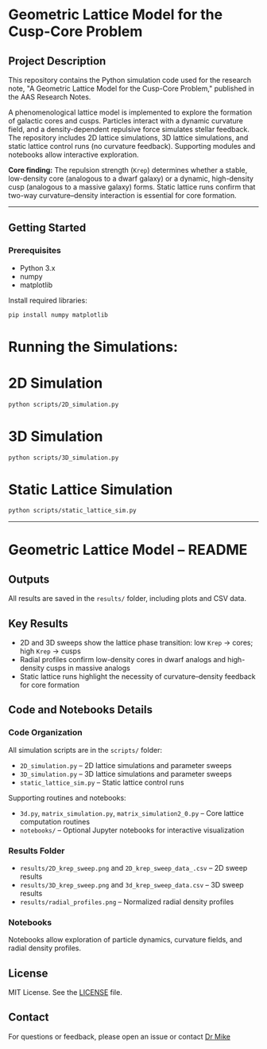 # Geometric Lattice Model for the Cusp-Core Problem

## Project Description
This repository contains the Python simulation code used for the research note, "A Geometric Lattice Model for the Cusp-Core Problem," published in the AAS Research Notes.

A phenomenological lattice model is implemented to explore the formation of galactic cores and cusps. Particles interact with a dynamic curvature field, and a density-dependent repulsive force simulates stellar feedback. The repository includes 2D lattice simulations, 3D lattice simulations, and static lattice control runs (no curvature feedback). Supporting modules and notebooks allow interactive exploration.

**Core finding:** The repulsion strength (`Krep`) determines whether a stable, low-density core (analogous to a dwarf galaxy) or a dynamic, high-density cusp (analogous to a massive galaxy) forms. Static lattice runs confirm that two-way curvature–density interaction is essential for core formation.

---

## Getting Started

### Prerequisites
- Python 3.x  
- numpy  
- matplotlib  

Install required libraries:

```bash
pip install numpy matplotlib
```
# Running the Simulations:

# 2D Simulation
```bash
python scripts/2D_simulation.py
```
# 3D Simulation
```bash
python scripts/3D_simulation.py
```
# Static Lattice Simulation
```bash
python scripts/static_lattice_sim.py
```
---

# Geometric Lattice Model – README

## Outputs
All results are saved in the `results/` folder, including plots and CSV data.

## Key Results
- 2D and 3D sweeps show the lattice phase transition: low `Krep` → cores; high `Krep` → cusps
- Radial profiles confirm low-density cores in dwarf analogs and high-density cusps in massive analogs
- Static lattice runs highlight the necessity of curvature–density feedback for core formation

## Code and Notebooks Details

### Code Organization
All simulation scripts are in the `scripts/` folder:
- `2D_simulation.py` – 2D lattice simulations and parameter sweeps
- `3D_simulation.py` – 3D lattice simulations and parameter sweeps
- `static_lattice_sim.py` – Static lattice control runs

Supporting routines and notebooks:
- `3d.py`, `matrix_simulation.py`, `matrix_simulation2_0.py` – Core lattice computation routines
- `notebooks/` – Optional Jupyter notebooks for interactive visualization

### Results Folder
- `results/2D_krep_sweep.png` and `2D_krep_sweep_data_.csv` – 2D sweep results
- `results/3D_krep_sweep.png` and `3d_krep_sweep_data.csv` – 3D sweep results
- `results/radial_profiles.png` – Normalized radial density profiles

### Notebooks
Notebooks allow exploration of particle dynamics, curvature fields, and radial density profiles.

## License
MIT License. See the [LICENSE](LICENSE) file.

## Contact
For questions or feedback, please open an issue or contact [Dr Mike](mailto:mjay10016@gmail.com)


